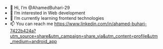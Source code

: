 - 👋 Hi, I’m @AhamedBuhari-29
- 👀 I’m interested in Web development
- 🌱 I’m currently learning frontend technologies
- 📫 You can reach me https://www.linkedin.com/in/ahamed-buhari-7422b424a?utm_source=share&utm_campaign=share_via&utm_content=profile&utm_medium=android_app

<!---
AhamedBuhari-29/AhamedBuhari-29 is a ✨ special ✨ repository because its `README.md` (this file) appears on your GitHub profile.
You can click the Preview link to take a look at your changes.
--->

